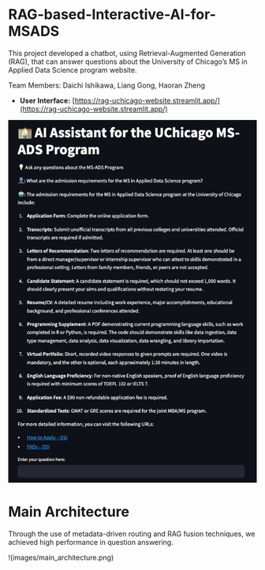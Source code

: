 # RAG-based-Interactive-AI-for-MSADS

This project developed a chatbot, using Retrieval-Augmented Generation (RAG), that can answer questions about the University of Chicago’s MS in Applied Data Science program website.

Team Members: Daichi Ishikawa, Liang Gong, Haoran Zheng

- **User Interface:** [https://rag-uchicago-website.streamlit.app/](https://rag-uchicago-website.streamlit.app/)

![UI](images/ui_sample.png)

# Main Architecture

Through the use of metadata-driven routing and RAG fusion techniques, we achieved high performance in question answering.

!(images/main_architecture.png)
